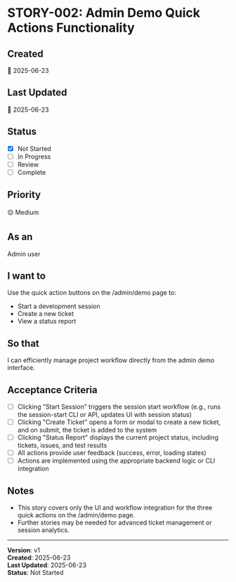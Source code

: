 # STORY-002: Admin Demo Quick Actions Functionality

## Created
📅 2025-06-23

## Last Updated
📅 2025-06-23

## Status
- [x] Not Started
- [ ] In Progress
- [ ] Review
- [ ] Complete

## Priority
🟡 Medium

## As an
Admin user

## I want to
Use the quick action buttons on the /admin/demo page to:
- Start a development session
- Create a new ticket
- View a status report

## So that
I can efficiently manage project workflow directly from the admin demo interface.

## Acceptance Criteria
- [ ] Clicking "Start Session" triggers the session start workflow (e.g., runs the session-start CLI or API, updates UI with session status)
- [ ] Clicking "Create Ticket" opens a form or modal to create a new ticket, and on submit, the ticket is added to the system
- [ ] Clicking "Status Report" displays the current project status, including tickets, issues, and test results
- [ ] All actions provide user feedback (success, error, loading states)
- [ ] Actions are implemented using the appropriate backend logic or CLI integration

## Notes
- This story covers only the UI and workflow integration for the three quick actions on the /admin/demo page.
- Further stories may be needed for advanced ticket management or session analytics.

---

**Version**: v1  
**Created**: 2025-06-23  
**Last Updated**: 2025-06-23  
**Status**: Not Started 